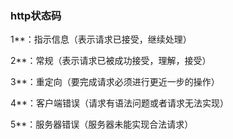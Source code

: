### http状态码

1**：指示信息（表示请求已接受，继续处理）

2**：常规（表示请求已被成功接受，理解，接受）

3**：重定向（要完成请求必须进行更近一步的操作）

4**：客户端错误（请求有语法问题或者请求无法实现）

5**：服务器错误（服务器未能实现合法请求）
